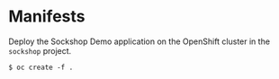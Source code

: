 # Manifests

Deploy the Sockshop Demo application on the OpenShift cluster in the `sockshop` project.

```
$ oc create -f .
```

